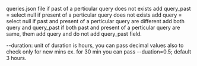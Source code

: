 queries.json file 
    if past of a perticular query does not exists add query_past = select null
    if present of a perticular query does not exists add query = select null
    if past and present of a perticular query are different add both query and query_past
    if both past and present of a perticular query are same, them add query and do not add query_past field.

--duration:
    unit of duration is hours, you can pass decimal values also to check only for new mins
    ex. for 30 min you can pass --duation=0.5; default 3 hours.